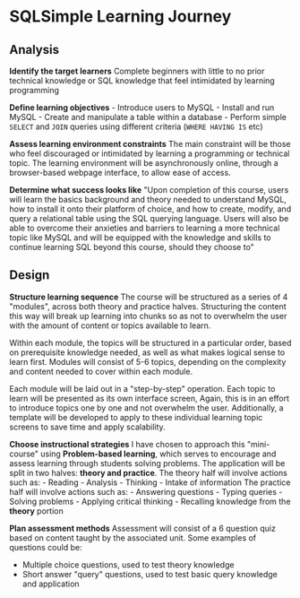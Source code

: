 # SQLSimple Learning Journey

## Analysis

**Identify the target learners**
Complete beginners with little to no prior technical knowledge or SQL knowledge that feel intimidated by learning programming

**Define learning objectives**
	- Introduce users to MySQL
	- Install and run MySQL
	- Create and manipulate a table within a database
	- Perform simple `SELECT` and `JOIN` queries using different criteria 
	  (`WHERE HAVING IS` etc)

**Assess learning environment constraints**
The main constraint will be those who feel discouraged or intimidated by learning a programming or technical topic. The learning environment will be asynchronously online, through a browser-based webpage interface, to allow ease of access.

**Determine what success looks like**
"Upon completion of this course, users will learn the basics background and theory needed to understand MySQL, how to install it onto their platform of choice, and how to create, modify, and query a relational table using the SQL querying language. Users will also be able to overcome their anxieties and barriers to learning a more technical topic like MySQL and will be equipped with the knowledge and skills to continue learning SQL beyond this course, should they choose to"

## Design

**Structure learning sequence**
The course will be structured as a series of 4 "modules", across both theory and practice halves. Structuring the content this way will break up learning into chunks so as not to overwhelm the user with the amount of content or topics available to learn.

Within each module, the topics will be structured in a particular order, based on prerequisite knowledge needed, as well as what makes logical sense to learn first. Modules will consist of 5-6 topics, depending on the complexity and content needed to cover within each module.

Each module will be laid out in a "step-by-step" operation. Each topic to learn will be presented as its own interface screen, Again, this is in an effort to introduce topics one by one and not overwhelm the user. Additionally, a template will be developed to apply to these individual learning topic screens to save time and apply scalability.

**Choose instructional strategies**
I have chosen to approach this "mini-course" using **Problem-based learning**, which serves to encourage and assess learning through students solving problems. The application will be split in two halves: **theory and practice**.
The theory half will involve actions such as:
	- Reading
	- Analysis
	- Thinking
	- Intake of information
The practice half will involve actions such as:
	- Answering questions
	- Typing queries
	- Solving problems
	- Applying critical thinking
	- Recalling knowledge from the **theory** portion

**Plan assessment methods**
Assessment will consist of a 6 question quiz based on content taught by the associated unit. 
Some examples of questions could be:
- Multiple choice questions, used to test theory knowledge
- Short answer "query" questions, used to test basic query knowledge and application


